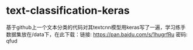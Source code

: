 # text-classification-keras
基于github上一个文本分类的代码对其textcnn模型用keras写了一遍，学习练手
数据集放在/data下，在此下载：链接: https://pan.baidu.com/s/1hugrfRu 密码: qfud
